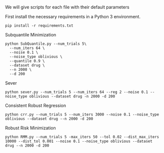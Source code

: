 We will give scripts for each file with their default parameters

First install the necessary requirements in a Python 3 environment. 
```
pip install -r requirements.txt
```

Subquantile Minimization
```
python SubQuantile.py --num_trials 5\
  --num_iters 64 \
  --noise 0.1 \
  --noise_type oblivious \
  --quantile 0.9 \
  --dataset drug \
  --n 2000 \
  --d 200
```

Sever
```
python sever.py --num_trials 5 --num_iters 64 --reg 2 --noise 0.1 --noise_type oblivious --dataset drug -n 2000 -d 200
```

Consistent Robust Regression
```
python crr.py --num_trials 5 --num_iters 3000 --noise 0.1 --noise_type oblivious --dataset drug --n 2000 -d 200
```

Robust Risk Minimization
```
python RMM.py --num_trials 5 -max_iters 50 --tol 0.02 --dist_max_iters 10000 --dist_tol 0.001 --noise 0.1 --noise_type oblivious --dataset drug --n 2000 -d 200
```
